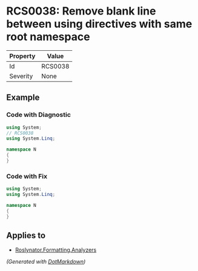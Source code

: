 # RCS0038: Remove blank line between using directives with same root namespace

| Property | Value   |
| -------- | ------- |
| Id       | RCS0038 |
| Severity | None    |

## Example

### Code with Diagnostic

```csharp
using System;
// RCS0038
using System.Linq;

namespace N
{
}
```

### Code with Fix

```csharp
using System;
using System.Linq;

namespace N
{
}
```

## Applies to

* [Roslynator.Formatting.Analyzers](https://www.nuget.org/packages/Roslynator.Formatting.Analyzers)


*\(Generated with [DotMarkdown](http://github.com/JosefPihrt/DotMarkdown)\)*